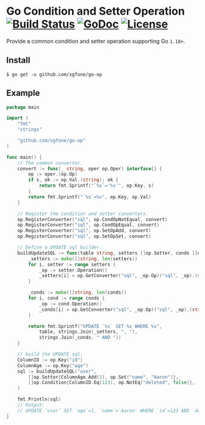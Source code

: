 # Go Condition and Setter Operation [![Build Status](https://github.com/xgfone/go-op/actions/workflows/go.yml/badge.svg)](https://github.com/xgfone/go-op/actions/workflows/go.yml) [![GoDoc](https://pkg.go.dev/badge/github.com/xgfone/go-op)](https://pkg.go.dev/github.com/xgfone/go-op) [![License](https://img.shields.io/badge/License-Apache%202.0-blue.svg?style=flat-square)](https://raw.githubusercontent.com/xgfone/go-op/master/LICENSE)


Provide a common condition and setter operation supporting Go `1.18+`.


## Install
```shell
$ go get -u github.com/xgfone/go-op
```


## Example
```go
package main

import (
	"fmt"
	"strings"

	"github.com/xgfone/go-op"
)

func main() {
	// The common converter.
	convert := func(_ string, oper op.Oper) interface{} {
		op := oper.(op.Op)
		if s, ok := op.Val.(string); ok {
			return fmt.Sprintf("`%s`='%s'", op.Key, s)
		}
		return fmt.Sprintf("`%s`=%v", op.Key, op.Val)
	}

	// Register the condition and setter converters.
	op.RegisterConverter("sql", op.CondOpNotEqual, convert)
	op.RegisterConverter("sql", op.CondOpEqual, convert)
	op.RegisterConverter("sql", op.SetOpAdd, convert)
	op.RegisterConverter("sql", op.SetOpSet, convert)

	// Define a UPDATE sql builder.
	buildUpdateSQL := func(table string, setters []op.Setter, conds []op.Condition) string {
		_setters := make([]string, len(setters))
		for i, setter := range setters {
			_op := setter.Operation()
			_setters[i] = op.GetConverter("sql", _op.Op)("sql", _op).(string)
		}

		_conds := make([]string, len(conds))
		for i, cond := range conds {
			_op := cond.Operation()
			_conds[i] = op.GetConverter("sql", _op.Op)("sql", _op).(string)
		}

		return fmt.Sprintf("UPDATE `%s` SET %s WHERE %s",
			table, strings.Join(_setters, ", "),
			strings.Join(_conds, " AND "))
	}

	// build the UPDATE sql.
	ColumnID := op.Key("id")
	ColumnAge := op.Key("age")
	sql := buildUpdateSQL("user",
		[]op.Setter{ColumnAge.Add(1), op.Set("name", "Aaron")},
		[]op.Condition{ColumnID.Eq(123), op.NotEq("deleted", false)},
	)

	fmt.Println(sql)
	// Output:
	// UPDATE `user` SET `age`=1, `name`='Aaron' WHERE `id`=123 AND `deleted`=false
}
```
